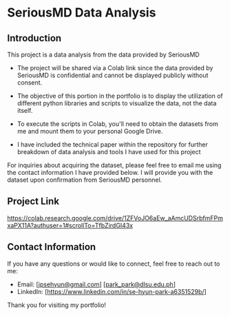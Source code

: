 # SeriousMD Data Analysis

## Introduction
This project is a data analysis from the data provided by SeriousMD


* The project will be shared via a Colab link since the data provided by SeriousMD is confidential and cannot be displayed publicly without consent.


* The objective of this portion in the portfolio is to display the utilization of different python libraries and scripts to visualize the data, not the data itself.


* To execute the scripts in Colab, you'll need to obtain the datasets from me and mount them to your personal Google Drive.


* I have included the technical paper within the repository for further breakdown of data analysis and tools I have used for this project


For inquiries about acquiring the dataset, please feel free to email me using the contact information I have provided below. I will provide you with the dataset upon confirmation from SeriousMD personnel.



## Project Link

https://colab.research.google.com/drive/1ZFVoJO6aEw_aAmcUDSrbfmFPmxaPX11A?authuser=1#scrollTo=TfbZirdGI43x



## Contact Information
If you have any questions or would like to connect, feel free to reach out to me:

- Email: [jpsehyun@gmail.com] [park_park@dlsu.edu.ph]
- LinkedIn: [https://www.linkedin.com/in/se-hyun-park-a6351529b/]

Thank you for visiting my portfolio!
